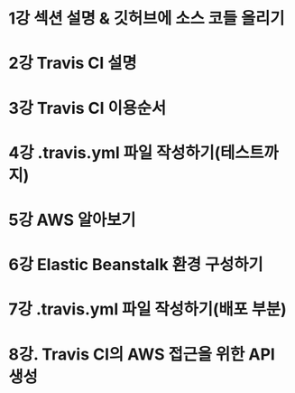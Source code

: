 # 1강 섹션 설명 & 깃허브에 소스 코들 올리기

# 2강 Travis CI 설명

# 3강 Travis CI 이용순서

# 4강 .travis.yml 파일 작성하기(테스트까지)

# 5강 AWS 알아보기

# 6강 Elastic Beanstalk 환경 구성하기

# 7강 .travis.yml 파일 작성하기(배포 부분)

# 8강. Travis CI의 AWS 접근을 위한 API 생성
